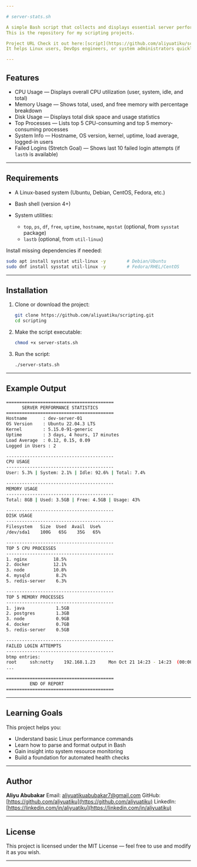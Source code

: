 ```yaml
---

# server-stats.sh

A simple Bash script that collects and displays essential server performance statistics such as CPU, memory, disk usage, and top processes.
This is the repository for my scripting projects.

Project URL Check it out here:[script](https://github.com/aliyuatiku/scripting/script)
It helps Linux users, DevOps engineers, or system administrators quickly assess system health and identify performance bottlenecks.

---
```


## Features

* CPU Usage — Displays overall CPU utilization (user, system, idle, and total)
* Memory Usage — Shows total, used, and free memory with percentage breakdown
* Disk Usage — Displays total disk space and usage statistics
* Top Processes — Lists top 5 CPU-consuming and top 5 memory-consuming processes
* System Info — Hostname, OS version, kernel, uptime, load average, logged-in users
* Failed Logins (Stretch Goal) — Shows last 10 failed login attempts (if `lastb` is available)

---

## Requirements

* A Linux-based system (Ubuntu, Debian, CentOS, Fedora, etc.)
* Bash shell (version 4+)
* System utilities:

  * `top`, `ps`, `df`, `free`, `uptime`, `hostname`, `mpstat` (optional, from `sysstat` package)
  * `lastb` (optional, from `util-linux`)

Install missing dependencies if needed:

```bash
sudo apt install sysstat util-linux -y        # Debian/Ubuntu
sudo dnf install sysstat util-linux -y        # Fedora/RHEL/CentOS
```

---

## Installation

1. Clone or download the project:

   ```bash
   git clone https://github.com/aliyuatiku/scripting.git
   cd scripting
   ```

2. Make the script executable:

   ```bash
   chmod +x server-stats.sh
   ```

3. Run the script:

   ```bash
   ./server-stats.sh
   ```

---

## Example Output

```bash
=========================================
      SERVER PERFORMANCE STATISTICS
=========================================
Hostname      : dev-server-01
OS Version    : Ubuntu 22.04.3 LTS
Kernel        : 5.15.0-91-generic
Uptime        : 3 days, 4 hours, 17 minutes
Load Average  : 0.12, 0.15, 0.09
Logged in Users : 2

-----------------------------------------
CPU USAGE
-----------------------------------------
User: 5.3% | System: 2.1% | Idle: 92.6% | Total: 7.4%

-----------------------------------------
MEMORY USAGE
-----------------------------------------
Total: 8GB | Used: 3.5GB | Free: 4.5GB | Usage: 43%

-----------------------------------------
DISK USAGE
-----------------------------------------
Filesystem   Size  Used  Avail  Use%
/dev/sda1    100G   65G    35G   65%

-----------------------------------------
TOP 5 CPU PROCESSES
-----------------------------------------
1. nginx          18.5%
2. docker         12.1%
3. node           10.8%
4. mysqld          8.2%
5. redis-server    6.3%

-----------------------------------------
TOP 5 MEMORY PROCESSES
-----------------------------------------
1. java            1.5GB
2. postgres        1.3GB
3. node            0.9GB
4. docker          0.7GB
5. redis-server    0.5GB

-----------------------------------------
FAILED LOGIN ATTEMPTS
-----------------------------------------
btmp entries:
root     ssh:notty    192.168.1.23     Mon Oct 21 14:23 - 14:23  (00:00)
...

=========================================
         END OF REPORT
=========================================
```

---

## Learning Goals

This project helps you:

* Understand basic Linux performance commands
* Learn how to parse and format output in Bash
* Gain insight into system resource monitoring
* Build a foundation for automated health checks

---

## Author

**Aliyu Abubakar**
Email: [aliyuatikuabubakar7@gmail.com](mailto:aliyuatikuabubakar7@gmail.com)
GitHub: [https://github.com/aliyuatiku](https://github.com/aliyuatiku)
LinkedIn: [https://linkedin.com/in/aliyuatiku](https://linkedin.com/in/aliyuatiku)

---

## License

This project is licensed under the MIT License — feel free to use and modify it as you wish.

---
